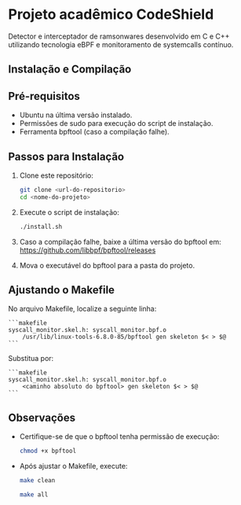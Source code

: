 # Projeto acadêmico CodeShield  

Detector e interceptador de ramsonwares desenvolvido em C e C++ utilizando tecnologia eBPF e monitoramento de systemcalls contínuo.

 
 ## Instalação e Compilação
 
 ## Pré-requisitos
 - Ubuntu na última versão instalado.
 - Permissões de sudo para execução do script de instalação.
 - Ferramenta bpftool (caso a compilação falhe).
 
 ## Passos para Instalação
 
 1. Clone este repositório:
    ```bash
    git clone <url-do-repositorio>
    cd <nome-do-projeto>
    ```
 
 2. Execute o script de instalação:
 
    ```bash
    ./install.sh
    ```
 
 3. Caso a compilação falhe, baixe a última versão do bpftool em:
    https://github.com/libbpf/bpftool/releases
 
 4. Mova o executável do bpftool para a pasta do projeto.
 
 ## Ajustando o Makefile
 
 No arquivo Makefile, localize a seguinte linha:
 
    ```makefile
    syscall_monitor.skel.h: syscall_monitor.bpf.o
        /usr/lib/linux-tools-6.8.0-85/bpftool gen skeleton $< > $@
    ```
 
 Substitua por:
 
    ```makefile
    syscall_monitor.skel.h: syscall_monitor.bpf.o
        <caminho absoluto do bpftool> gen skeleton $< > $@
    ```
 
 ## Observações
 
 - Certifique-se de que o bpftool tenha permissão de execução:
 
    ```bash
    chmod +x bpftool
    ```
 
 - Após ajustar o Makefile, execute:
 
    ```bash
    make clean
    ```

    ```bash
    make all
    ```
 

